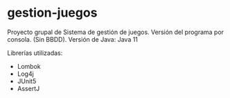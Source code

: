 # gestion-juegos
Proyecto grupal de Sistema de gestión de juegos.
Versión del programa por consola. (Sin BBDD).
Versión de Java: Java 11

Librerías utilizadas:
- Lombok
- Log4j
- JUnit5
- AssertJ
